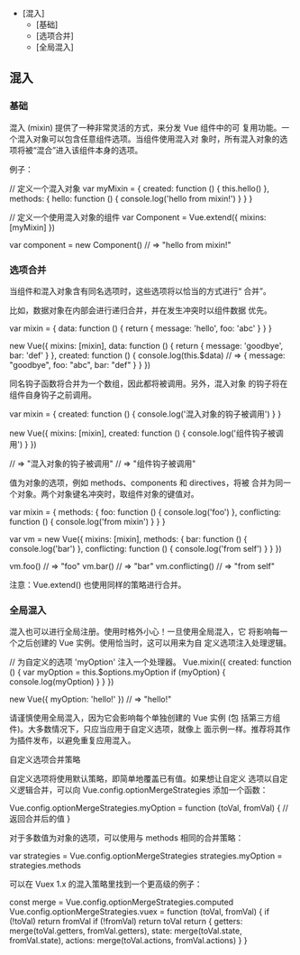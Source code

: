
<!-- vim-markdown-toc GFM -->

* [混入]
	* [基础]
	* [选项合并]
	* [全局混入]

<!-- vim-markdown-toc -->
## 混入
### 基础

混入 (mixin) 提供了一种非常灵活的方式，来分发 Vue 组件中的可
复用功能。一个混入对象可以包含任意组件选项。当组件使用混入对
象时，所有混入对象的选项将被“混合”进入该组件本身的选项。

例子：

// 定义一个混入对象
var myMixin = {
  created: function () {
    this.hello()
  },
  methods: {
    hello: function () {
      console.log('hello from mixin!')
    }
  }
}

// 定义一个使用混入对象的组件
var Component = Vue.extend({
  mixins: [myMixin]
})

var component = new Component() // => "hello from mixin!"

### 选项合并

当组件和混入对象含有同名选项时，这些选项将以恰当的方式进行“
合并”。

比如，数据对象在内部会进行递归合并，并在发生冲突时以组件数据
优先。

var mixin = {
  data: function () {
    return {
      message: 'hello',
      foo: 'abc'
    }
  }
}

new Vue({
  mixins: [mixin],
  data: function () {
    return {
      message: 'goodbye',
      bar: 'def'
    }
  },
  created: function () {
    console.log(this.$data)
    // => { message: "goodbye", foo: "abc", bar: "def" }
  }
})

同名钩子函数将合并为一个数组，因此都将被调用。另外，混入对象
的钩子将在组件自身钩子之前调用。

var mixin = {
  created: function () {
    console.log('混入对象的钩子被调用')
  }
}

new Vue({
  mixins: [mixin],
  created: function () {
    console.log('组件钩子被调用')
  }
})

// => "混入对象的钩子被调用"
// => "组件钩子被调用"

值为对象的选项，例如 methods、components 和 directives，将被
合并为同一个对象。两个对象键名冲突时，取组件对象的键值对。

var mixin = {
  methods: {
    foo: function () {
      console.log('foo')
    },
    conflicting: function () {
      console.log('from mixin')
    }
  }
}

var vm = new Vue({
  mixins: [mixin],
  methods: {
    bar: function () {
      console.log('bar')
    },
    conflicting: function () {
      console.log('from self')
    }
  }
})

vm.foo() // => "foo"
vm.bar() // => "bar"
vm.conflicting() // => "from self"

注意：Vue.extend() 也使用同样的策略进行合并。

### 全局混入

混入也可以进行全局注册。使用时格外小心！一旦使用全局混入，它
将影响每一个之后创建的 Vue 实例。使用恰当时，这可以用来为自
定义选项注入处理逻辑。

// 为自定义的选项 'myOption' 注入一个处理器。
Vue.mixin({
  created: function () {
    var myOption = this.$options.myOption
    if (myOption) {
      console.log(myOption)
    }
  }
})

new Vue({
  myOption: 'hello!'
})
// => "hello!"

请谨慎使用全局混入，因为它会影响每个单独创建的 Vue 实例 (包
括第三方组件)。大多数情况下，只应当应用于自定义选项，就像上
面示例一样。推荐将其作为插件发布，以避免重复应用混入。

 自定义选项合并策略

自定义选项将使用默认策略，即简单地覆盖已有值。如果想让自定义
选项以自定义逻辑合并，可以向
Vue.config.optionMergeStrategies 添加一个函数：

Vue.config.optionMergeStrategies.myOption = function (toVal, fromVal) {
  // 返回合并后的值
}

对于多数值为对象的选项，可以使用与 methods 相同的合并策略：

var strategies = Vue.config.optionMergeStrategies
strategies.myOption = strategies.methods

可以在 Vuex 1.x 的混入策略里找到一个更高级的例子：

const merge = Vue.config.optionMergeStrategies.computed
Vue.config.optionMergeStrategies.vuex = function (toVal, fromVal) {
  if (!toVal) return fromVal
  if (!fromVal) return toVal
  return {
    getters: merge(toVal.getters, fromVal.getters),
    state: merge(toVal.state, fromVal.state),
    actions: merge(toVal.actions, fromVal.actions)
  }
}
